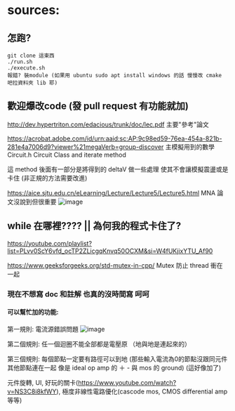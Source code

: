 # sources:
## 怎跑?
```
git clone 這東西
./run.sh
./execute.sh
報錯? 裝module (如果用 ubuntu sudo apt install windows 的話 慢慢改 cmake 吧拉資料夾 lib 耶)
```
## 歡迎爆改code (發 pull request 有功能就加)
http://dev.hypertriton.com/edacious/trunk/doc/lec.pdf 主要"參考"論文

https://acrobat.adobe.com/id/urn:aaid:sc:AP:9c98ed59-76ea-454a-821b-281e4a7006d9?viewer%21megaVerb=group-discover 
主模擬用到的數學 Circuit.h Circuit Class and iterate method

這 method 後面有一部分是將得到的 deltaV 做一些處理 使其不會讓模擬震盪或是卡住 (非正規的方法需要改進)

https://aice.sjtu.edu.cn/eLearning/Lecture/Lecture5/Lecture5.html MNA 論文沒說到但很重要
![image](https://github.com/user-attachments/assets/d4fd5df3-9256-4567-a6d0-4b3ea16f15cd)

## while 在哪裡???? || 為何我的程式卡住了?
https://youtube.com/playlist?list=PLvv0ScY6vfd_ocTP2ZLicgqKnvq50OCXM&si=W4fUKjixYTU_Af90

https://www.geeksforgeeks.org/std-mutex-in-cpp/ Mutex 防止 thread 衝在一起

### 現在不想寫 doc 和註解 也真的沒時間寫 呵呵

#### 可以幫忙加的功能:

第一規則:
電流源錯誤問題
![image](https://github.com/user-attachments/assets/35755f98-f009-4667-b0c1-2d07c45d8c47)

第二個規則: 任一個迴圈不能全部都是電壓原 （地與地是連起來的）

第三個規則: 每個節點一定要有路徑可以到地 (那些輸入電流為0的節點沒跟同元件其他節點連在一起 像是 ideal op amp 的 ＋ -  與 mos 的 ground) (這好像加了)

元件旋轉, UI, 好玩的關卡(https://www.youtube.com/watch?v=NS3C8i8kfWY), 極度非線性電路優化(cascode mos, CMOS differential amp等等)

